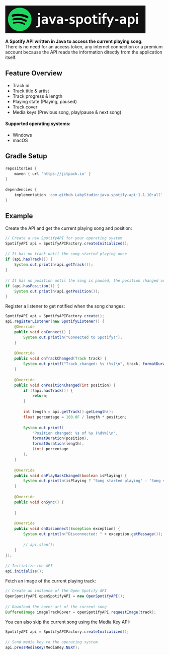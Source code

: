 ![Banner](.github/assets/banner.png)

<b>A Spotify API written in Java to access the current playing song.</b><br>
There is no need for an access token, any internet connection or a premium account
because the API reads the information directly from the application itself.

## Feature Overview
- Track id
- Track title & artist
- Track progress & length
- Playing state (Playing, paused)
- Track cover
- Media keys (Previous song, play/pause & next song)

#### Supported operating systems:
- Windows
- macOS

## Gradle Setup
```groovy
repositories {
    maven { url 'https://jitpack.io' }
}

dependencies {
    implementation 'com.github.LabyStudio:java-spotify-api:1.1.10:all'
}
```

## Example
Create the API and get the current playing song and position:
```java
// Create a new SpotifyAPI for your operating system
SpotifyAPI api = SpotifyAPIFactory.createInitialized();

// It has no track until the song started playing once
if (api.hasTrack()) {
    System.out.println(api.getTrack());
}

// It has no position until the song is paused, the position changed or the song changed
if (api.hasPosition()) {
    System.out.println(api.getPosition());
}
```

Register a listener to get notified when the song changes:
```java
SpotifyAPI api = SpotifyAPIFactory.create();
api.registerListener(new SpotifyListener() {
    @Override
    public void onConnect() {
        System.out.println("Connected to Spotify!");
    }
    
    @Override
    public void onTrackChanged(Track track) {
        System.out.printf("Track changed: %s (%s)\n", track, formatDuration(track.getLength()));
    }
    
    @Override
    public void onPositionChanged(int position) {
        if (!api.hasTrack()) {
            return;
        }
        
        int length = api.getTrack().getLength();
        float percentage = 100.0F / length * position;
        
        System.out.printf(
            "Position changed: %s of %s (%d%%)\n",
            formatDuration(position),
            formatDuration(length),
            (int) percentage
        );
    }
    
    @Override
    public void onPlayBackChanged(boolean isPlaying) {
        System.out.println(isPlaying ? "Song started playing" : "Song stopped playing");
    }
    
    @Override
    public void onSync() {
        
    }
    
    @Override
    public void onDisconnect(Exception exception) {
        System.out.println("Disconnected: " + exception.getMessage());
        
        // api.stop();
    }
});

// Initialize the API
api.initialize();
```

Fetch an image of the current playing track:
```java
// Create an instance of the Open Spotify API
OpenSpotifyAPI openSpotifyAPI = new OpenSpotifyAPI();

// Download the cover art of the current song
BufferedImage imageTrackCover = openSpotifyAPI.requestImage(track);
```

You can also skip the current song using the Media Key API:
```java
SpotifyAPI api = SpotifyAPIFactory.createInitialized();

// Send media key to the operating system
api.pressMediaKey(MediaKey.NEXT);
```
